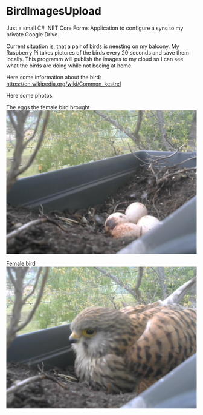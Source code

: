 # BirdImagesUpload

Just a small C# .NET Core Forms Application to configure a sync to my private Google Drive.

Current situation is, that a pair of birds is neesting on my balcony. My Raspberry Pi takes pictures of the birds every 20 seconds and save them locally.
This programm will publish the images to my cloud so I can see what the birds are doing while not beeing at home.

Here some information about the bird: https://en.wikipedia.org/wiki/Common_kestrel

Here some photos:

The eggs the female bird brought
![Eggs](https://github.com/jheinath/BirdImagesUpload/blob/master/Images/Eggs.png?raw=true)

Female bird
![FemaleBird](https://github.com/jheinath/BirdImagesUpload/blob/master/Images/FemaleBird.png?raw=true)
